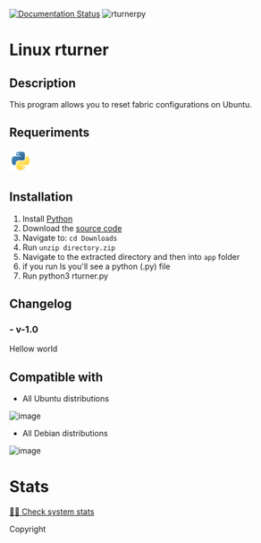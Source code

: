 
[![Documentation Status](https://readthedocs.org/projects/skarlotastro/badge/?version=latest)](https://skarlotastro.readthedocs.io/es/latest/?badge=latest) <img src="https://komarev.com/ghpvc/?username=rturnerpy&label=Profile%20views&color=0e75b6&style=flat" alt="rturnerpy" /> <a href="https://twitter.com/@rturnerpy" target="blank"><img src="https://img.shields.io/twitter/follow/?logo=twitter&style=for-the-badge" alt="" /></a>

# Linux rturner

## Description
This program allows you to reset fabric configurations on Ubuntu.

## Requeriments
<a href="https://www.python.org" target="_blank" rel="noreferrer"> <img src="https://raw.githubusercontent.com/devicons/devicon/master/icons/python/python-original.svg" alt="python" width="40" height="40"/> </a>

## Installation

1. Install [Python](https://www.python.org/)
2. Download the [source code](https://github.com/rturnerpy/rturnerpy/archive/refs/heads/main.zip)
3. Navigate to: ```cd Downloads```
4. Run ```unzip directory.zip```
5. Navigate to the extracted directory and then into ```app``` folder
6. if you run ls you'll see a python (.py) file
7. Run python3 rturner.py

## Changelog
### - v-1.0
Hellow world

## Compatible with
- All Ubuntu distributions

![image](https://i.ibb.co/98JY5Cz/Ubuntu-Transparent-PNG-1.png)

- All Debian distributions

![image](https://i.ibb.co/X8gZQpc/debian-logo-big-1-2.png)


# Stats
[👩‍💻 Check system stats](https://stats.uptimerobot.com/lMZ0kI1Y4w)

Copyright
